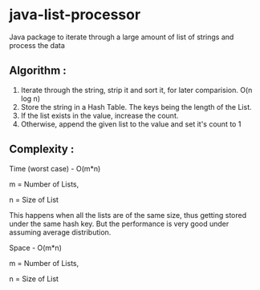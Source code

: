 # java-list-processor
Java package to iterate through a large amount of list of strings and process the data

## Algorithm :

1. Iterate through the string, strip it and sort it, for later comparision. O(n log n)
2. Store the string in a Hash Table. The keys being the length of the List.
3. If the list exists in the value, increase the count. 
4. Otherwise, append the given list to the value and set it's count to 1

## Complexity :

Time (worst case) - O(m*n)

m = Number of Lists,

n = Size of List

This happens when all the lists are of the same size, thus getting stored under the same hash key.
But the performance is very good under assuming average distribution.

Space - O(m*n)

m = Number of Lists, 

n = Size of List

